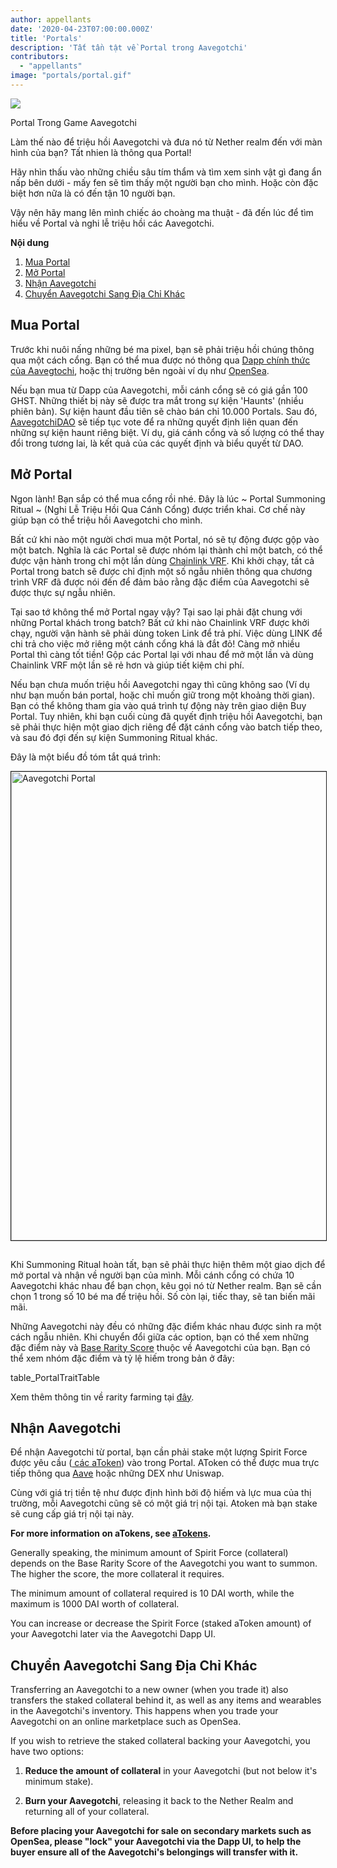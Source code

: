 ```yaml
---
author: appellants
date: '2020-04-23T07:00:00.000Z'
title: 'Portals'
description: 'Tất tần tật về Portal trong Aavegotchi'
contributors:
  - "appellants"
image: "portals/portal.gif"
---
```


<div class="headerImageContainer">
<img class="headerImage" src="/portals/portal.gif">
<p class="headerImageText">Portal Trong Game Aavegotchi</p>
</div>

Làm thế nào để triệu hồi Aavegotchi và đưa nó từ Nether realm đến với màn hình của bạn? Tất nhien là thông qua Portal!

Hãy nhìn thấu vào những chiều sâu tím thẩm và tìm xem sinh vật gì đang ẩn nấp bên dưới - mấy fen sẽ tìm thấy một người bạn cho mình. Hoặc còn đặc biệt hơn nữa là có đến tận 10 người bạn.

Vậy nên hãy mang lên mình chiếc áo choàng ma thuật - đã đến lúc để tìm hiểu về Portal và nghi lễ triệu hồi các Aavegotchi. 

<div class="contentsBox">

**Nội dung**

<ol>
<li><a href=#buying-a-portal>Mua Portal</a></li>
<li><a href=#opening-your-portal>Mở Portal</a></li>
<li><a href=#claiming-an-aavegotchi>Nhận Aavegotchi</a></li>
<li><a href=#transferring-your-aavegotchi>Chuyển Aavegotchi Sang Địa Chỉ Khác</a></li>
</ol>

</div>

## Mua Portal

Trước khi nuôi nấng những bé ma pixel, bạn sẽ phải triệu hồi chúng thông qua một cách cổng. Bạn có thể mua được nó thông qua [Dapp chính thức của Aavegtochi](https://aavegotchi.com/buy-portal), hoặc thị trường bên ngoài ví dụ như [OpenSea](https://opensea.io/).

Nếu bạn mua từ Dapp của Aavegotchi, mỗi cánh cổng sẽ có giá gần 100 GHST. Những thiết bị này sẽ được tra mắt trong sự kiện 'Haunts' (nhiều phiên bản). Sự kiện haunt đầu tiên sẽ chào bán chỉ 10.000 Portals. Sau đó, [AavegotchiDAO](/dao) sẽ tiếp tục vote để ra những quyết định liên quan đến những sự kiện haunt riêng biệt. Ví dụ, giá cánh cổng và số lượng có thể thay đổi trong tương lai, là kết quả của các quyết định và biểu quyết từ DAO.


## Mở Portal

Ngon lành! Bạn sắp có thể mua cổng rồi nhé. Đây là lúc ~ Portal Summoning Ritual ~ (Nghi Lễ Triệu Hồi Qua Cánh Cổng) được triển khai. Cơ chế này giúp bạn có thể triệu hồi Aavegotchi cho mình.

Bất cứ khi nào một người chơi mua một Portal, nó sẽ tự động được gộp vào một batch. Nghĩa là các Portal sẽ được nhóm lại thành chỉ một batch, có thể được vận hành trong chỉ một lần dùng [Chainlink VRF](https://blog.chain.link/verifiable-random-functions-vrf-random-number-generation-rng-feature/). Khi khởi chạy, tất cả Portal trong batch sẽ được chỉ định một số ngẫu nhiên thông qua chương trình VRF đã được nói đến để đảm bảo rằng đặc điểm của Aavegotchi sẽ được thực sự ngẫu nhiên.

Tại sao tớ không thể mở Portal ngay vậy? Tại sao lại phải đặt chung với những Portal khách trong batch? Bất cứ khi nào Chainlink VRF được khởi chạy, người vận hành sẽ phải dùng token Link để trả phí. Việc dùng LINK để chi trả cho việc mở riêng một cánh cổng khá là đắt đỏ! Càng mở nhiều Portal thì càng tốt tiền! Gộp các Portal lại với nhau để mở một lần và dùng Chainlink VRF một lần sẽ rẻ hơn và giúp tiết kiệm chi phí.

Nếu bạn chưa muốn triệu hồi Aavegotchi ngay thì cũng không sao (Ví dụ như bạn muốn bán portal, hoặc chỉ muốn giữ trong một khoảng thời gian). Bạn có thể không tham gia vào quá trình tự động này trên giao diện Buy Portal. Tuy nhiên, khi bạn cuối cùng đã quyết định triệu hồi Aavegotchi, bạn sẽ phải thực hiện một giao dịch riêng để đặt cánh cổng vào batch tiếp theo, và sau đó đợi đến sự kiện Summoning Ritual khác.

Đây là một biểu đồ tóm tắt quá trình:


<img style = "border: 1px solid; margin-bottom: 15px" src = "/portals/portal-flow.png" alt = "Aavegotchi Portal" width = "750" />


Khi Summoning Ritual hoàn tất, bạn sẽ phải thực hiện thêm một giao dịch để mở portal và nhận về người bạn của mình. Mỗi cánh cổng có chứa 10 Aavegotchi khác nhau để bạn chọn, kêu gọi nó từ Nether realm. Bạn sẽ cần chọn 1 trong số 10 bé ma để triệu hồi. Số còn lại, tiếc thay, sẽ tan biến mãi mãi.

Những Aavegotchi này đều có những đặc điểm khác nhau được sinh ra một cách ngẫu nhiên. Khi chuyển đổi giữa các option, bạn có thể xem những đặc điểm này và [Base Rarity Score](/rarity-farming#base-rarity-score) thuộc về Aavegotchi của bạn. Bạn có thể xem nhóm đặc điểm và tỷ lệ hiếm trong bản ở đây:

table_PortalTraitTable


Xem thêm thông tin về rarity farming tại [đây](/rarity-farming).


## Nhận Aavegotchi

Để nhận Aavegotchi từ portal, bạn cần phải stake một lượng Spirit Force được yêu cầu ([ các aToken](/atokens)) vào trong Portal. AToken có thể được mua trực tiếp thông qua [Aave](https://aave.com/) hoặc những DEX như Uniswap.

Cùng với giá trị tiền tệ như được định hình bởi độ hiếm và lực mua của thị trường, mỗi Aavegotchi cũng sẽ có một giá trị nội tại. Atoken mà bạn stake sẽ cung cấp giá trị nội tại này.

**For more information on aTokens, see [aTokens](/atokens).**

Generally speaking, the minimum amount of Spirit Force (collateral) depends on the Base Rarity Score of the Aavegotchi you want to summon. The higher the score, the more collateral it requires.

The minimum amount of collateral required is 10 DAI worth, while the maximum is 1000 DAI worth of collateral.

You can increase or decrease the Spirit Force (staked aToken amount) of your Aavegotchi later via the Aavegotchi Dapp UI.


## Chuyển Aavegotchi Sang Địa Chỉ Khác

Transferring an Aavegotchi to a new owner (when you trade it) also transfers the staked collateral behind it, as well as any items and wearables in the Aavegotchi's inventory. This happens when you trade your Aavegotchi on an online marketplace such as OpenSea.

If you wish to retrieve the staked collateral backing your Aavegotchi, you have two options:

1. **Reduce the amount of collateral** in your Aavegotchi (but not below it's minimum stake).

2. **Burn your Aavegotchi**, releasing it back to the Nether Realm and returning all of your collateral.

**Before placing your Aavegotchi for sale on secondary markets such as OpenSea, please "lock" your Aavegotchi via the Dapp UI, to help the buyer ensure all of the Aavegotchi's belongings will transfer with it.**




